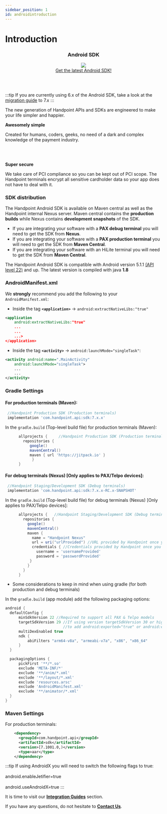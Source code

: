 ```yaml
---
sidebar_position: 1
id: androidintroduction
---
```


# Introduction




<div class="card-demo" align='middle'  >
  <div class="card card-background" >
    <div class="card__header">
      <h3>Android SDK</h3>
    </div>
    <div class="card__body">
      <a href="https://search.maven.org/artifact/com.handpoint.api/sdk/">
  <img src="https://handpoint.imgix.net/ballicons/small/android.png"/> 
</a>
    </div>
    <div class="card__footer">
      <a class="button button--primary" href="https://search.maven.org/artifact/com.handpoint.api/sdk/" >Get the latest Android SDK!</a>
    </div>
  </div>
</div>

<br></br>

:::tip
If you are currently using 6.x of the Android SDK, take a look at the [migration guide](androidmigrationguide.md) to 7.x
:::


The new generation of Handpoint APIs and SDKs are engineered to make your life simpler and happier.

**Awesomely simple**

Created for humans, coders, geeks, no need of a dark and complex knowledge of the payment industry.

<br></br>

**Super secure**

We take care of PCI compliance so you can be kept out of PCI scope. The Handpoint terminals encrypt all sensitive cardholder data so your app does not have to deal with it.

### SDK distribution 

The Handpoint Android SDK is available on Maven central as well as the Handpoint internal Nexus server. Maven central contains the **production builds** while Nexus contains **development snapshots** of the SDK.
- If you are integrating your software with a **PAX debug terminal** you will need to get the SDK from **Nexus**. 
- If you are integrating your software with a **PAX production terminal** you will need to get the SDK from **Maven Central**. 
- If you are integrating your software with an HiLite terminal you will need to get the SDK from **Maven Central**. 


The Handpoint Android SDK is compatible with Android version 5.1.1 [(API level 22)](https://developer.android.com/about/versions/lollipop/android-5.1) and up.
The latest version is compiled with java **1.8**



### AndroidManifest.xml

We **strongly** recommend you add the following to your `AndroidManifest.xml`:

- Inside the tag **`<application>`** -> `android:extractNativeLibs:"true"`

```xml
<application
    android:extractNativeLibs:"true"
    ...
    ...
    ...>    
</application>   
```

- Inside the tag **`<activity>`** -> `android:launchMode="singleTask"`:

```xml
<activity android:name=".MainActivity"
    android:launchMode="singleTask">
    ...
    ...
</activity>    
```

### Gradle Settings

#### For production terminals (Maven):
```groovy
 //Handpoint Production SDK (Production terminals)
 implementation 'com.handpoint.api:sdk:7.x.x'
```
In the `gradle.build` (Top-level build file) for production terminals (Maven):

  ```groovy
        allprojects {     //Handpoint Production SDK (Production terminals)
          repositories {
             google()
             mavenCentral()
             maven { url 'https://jitpack.io' }
              }
        }
  ```

#### For debug terminals (Nexus) [Only applies to PAX/Telpo devices]:  
```groovy 
 //Handpoint Staging/Development SDK (Debug terminals)
 implementation 'com.handpoint.api:sdk:7.x.x-RC.x-SNAPSHOT'
```
   In the `gradle.build` (Top-level build file) for debug terminals (Nexus) [Only applies to PAX/Telpo devices]:

  ```groovy
        allprojects {   //Handpoint Staging/Development SDK (Debug terminals)
          repositories {
            google()
            mavenCentral()
            maven {
              name = "Handpoint Nexus"
              url = uri("urlProvided") //URL provided by Handpoint once you order a dev kit 
              credentials { //Credentials provided by Handpoint once you order a dev kit 
                username = 'usernameProvided' 
                password = 'passwordProvided' 
             }
            }
          }
        }
  ```

- Some considerations to keep in mind when using gradle (for both production and debug terminals)

 In the `gradle.build` (app module) add the following packaging options:

  ```groovy
android {
    defaultConfig {
        minSdkVersion 22 //Required to support all PAX & Telpo models
        targetSdkVersion 29 //If using version targetSdkVersion 30 or higher, please note that you will need 
                            //to add android:exported="true" or android:exported="false" in your activities
        multiDexEnabled true
        ndk {
            abiFilters "arm64-v8a", "armeabi-v7a", "x86", "x86_64"
        }
    }

    packagingOptions {
        pickFirst '**/*.so'
        exclude 'META-INF/*'
        exclude '**/anim/*.xml'
        exclude '**/layout/*.xml'
        exclude 'resources.arsc'
        exclude 'AndroidManifest.xml'
        exclude '**/animator/*.xml'
    }
 }
  ```

### Maven Settings

For production terminals: 

```xml
    <dependency>
      <groupId>com.handpoint.api</groupId>
      <artifactId>sdk</artifactId>
      <version>[7.1001.0,)</version>
      <type>aar</type>
    </dependency>
```
:::tip
If using AndroidX you will need to switch the following flags to true:<br></br> 
android.enableJetifier=true<br></br> 
android.useAndroidX=true
:::

It is time to visit our **[Integration Guides](androidintegrationguide)** section.

If you have any questions, do not hesitate to **[Contact Us](mailto:support@handpoint.com)**.
